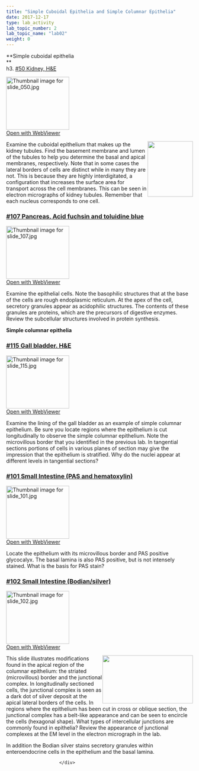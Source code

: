 ```yaml
---
title: "Simple Cuboidal Epithelia and Simple Columnar Epithelia"
date: 2017-12-17
type: lab_activity
lab_topic_number: 2
lab_topic_name: "lab02"
weight: 0
---
```

<div class="entrybody">
						<p>**Simple cuboidal epithelia<br>
**<br>
h3. <u>#50 Kidney, <span class="caps">H&amp;E</span></u></p>

<div class="thumbnail"> <a href="http://virtualslides.cumc.columbia.edu/50.svs/view.apml?" target="_blank"><img alt="Thumbnail image for slide_050.jpg" src="http://histologylab.ccnmtl.columbia.edu/assets/images/slide_050-thumb-170x143-1503.jpg" width="170" height="143" class="mt-image-left"></a><br><a href="http://virtualslides.cumc.columbia.edu/50.svs/view.apml?" target="_blank">Open with WebViewer</a> </div>

<p><img src="http://histologylab.ccnmtl.columbia.edu/assets/images/50%20kidney.jpg" style="width:122px; height:150px; float:right;">Examine the cuboidal epithelium that makes up the kidney tubules. Find the basement membrane and lumen of the tubules to help you determine the basal and apical membranes, respectively. Note that in some cases the lateral borders of cells are distinct while in many they are not. This is because they are highly interdigitated, a configuration that increases the surface area for transport across the cell membranes. This can be seen in electron micrographs of kidney tubules. Remember that each nucleus corresponds to one cell.</p>


<h3><u>#107 Pancreas, Acid fuchsin and toluidine blue</u></h3>

<div class="thumbnail"> <a href="http://virtualslides.cumc.columbia.edu/107.svs/view.apml?" target="_blank"><img alt="Thumbnail image for slide_107.jpg" src="http://histologylab.ccnmtl.columbia.edu/assets/images/slide_107-thumb-170x143-1641.jpg" width="170" height="143" class="mt-image-left"></a><br><a href="http://virtualslides.cumc.columbia.edu/107.svs/view.apml?" target="_blank">Open with WebViewer</a> </div>

<p>Examine the epithelial cells.  Note the basophilic structures that at the base of the cells are rough endoplasmic reticulum.  At the apex of the cell, secretory granules appear as acidophilic structures.  The contents of these granules are proteins, which are the precursors of digestive enzymes.   Review the subcellular structures involved in protein synthesis.  </p>

<p><b>Simple columnar epithelia</b></p>

<h3><u>#115 Gall bladder. <span class="caps">H&amp;E</span></u></h3>

<div class="thumbnail"> <a href="http://virtualslides.cumc.columbia.edu/115.svs/view.apml?" target="_blank"><img alt="Thumbnail image for slide_115.jpg" src="http://histologylab.ccnmtl.columbia.edu/assets/images/slide_115-thumb-170x143-1659.jpg" width="170" height="143" class="mt-image-left"></a><br><a href="http://virtualslides.cumc.columbia.edu/115.svs/view.apml?" target="_blank">Open with WebViewer</a> </div>

<p>Examine the lining of the gall bladder as an example of simple columnar epithelium.  Be sure you locate regions where the epithelium is cut longitudinally to observe the simple columnar epithelium. Note the microvillous border that you identified in the previous lab.  In tangential sections portions of cells in various planes of section may give the impression that the epithelium is stratified. Why do the nuclei appear at different levels in tangential sections?</p>

<h3><u>#101 Small Intestine (PAS and hematoxylin)</u></h3>

<div class="thumbnail"> <a href="http://virtualslides.cumc.columbia.edu/101.svs/view.apml?" target="_blank"><img alt="Thumbnail image for slide_101.jpg" src="http://histologylab.ccnmtl.columbia.edu/assets/images/slide_101-thumb-170x143-1629.jpg" width="170" height="143" class="mt-image-left"></a><br><a href="http://virtualslides.cumc.columbia.edu/101.svs/view.apml?" target="_blank">Open with WebViewer</a> </div>

<p>Locate the epithelium with its microvillous border and <span class="caps">PAS </span>positive glycocalyx. The basal lamina is also <span class="caps">PAS </span>positive, but is not intensely stained. What is the basis for <span class="caps">PAS </span>stain?</p>

<h3><u>#102 Small Intestine (Bodian/silver)</u></h3>

<div class="thumbnail"> <a href="http://virtualslides.cumc.columbia.edu/102.svs/view.apml?" target="_blank"><img alt="Thumbnail image for slide_102.jpg" src="http://histologylab.ccnmtl.columbia.edu/assets/images/slide_102-thumb-170x143-1632.jpg" width="170" height="143" class="mt-image-left"></a><br><a href="http://virtualslides.cumc.columbia.edu/102.svs/view.apml?" target="_blank">Open with WebViewer</a> </div>

<p><img src="http://histologylab.ccnmtl.columbia.edu/assets/images/102%20small%20intestine.jpg" style="width:244px; height:130px; float:right;"> This slide illustrates modifications found in the apical region of the columnar epithelium: the striated (microvillous) border and the junctional complex. In longitudinally sectioned cells, the junctional complex is seen as a dark dot of silver deposit at the apical lateral borders of the cells. In regions where the epithelium has been cut in cross or oblique section, the junctional complex has a belt-like appearance and can be seen to encircle the cells (hexagonal shape). What types of intercellular junctions are commonly found in epithelia? Review the appearance of junctional complexes at the EM level in the electron micrograph in the lab. </p>

<p>In addition the Bodian silver stains secretory granules within enteroendocrine cells in the epithelium and the basal lamina.    </p>
						
						
						</div>
